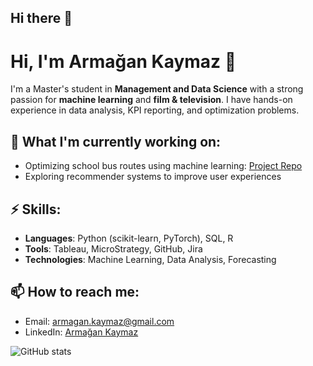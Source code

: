 ## Hi there 👋

<!--
**armagankaymaz/armagankaymaz** is a ✨ _special_ ✨ repository because its `README.md` (this file) appears on your GitHub profile.

Here are some ideas to get you started:

- 🔭 I’m currently working on ...
- 🌱 I’m currently learning ...
- 👯 I’m looking to collaborate on ...
- 🤔 I’m looking for help with ...
- 💬 Ask me about ...
- 📫 How to reach me: ...
- 😄 Pronouns: ...
- ⚡ Fun fact: ...
-->

# Hi, I'm Armağan Kaymaz 👋

I'm a Master's student in **Management and Data Science** with a strong passion for **machine learning** and **film & television**. 
I have hands-on experience in data analysis, KPI reporting, and optimization problems.

## 🌱 What I'm currently working on:
- Optimizing school bus routes using machine learning: [Project Repo](https://github.com/stepkurniawan/schoolbus-timetable-optimization)
- Exploring recommender systems to improve user experiences

## ⚡ Skills:
- **Languages**: Python (scikit-learn, PyTorch), SQL, R
- **Tools**: Tableau, MicroStrategy, GitHub, Jira
- **Technologies**: Machine Learning, Data Analysis, Forecasting

## 📫 How to reach me:
- Email: [armagan.kaymaz@gmail.com](mailto:armagan.kaymaz@gmail.com)
- LinkedIn: [Armağan Kaymaz](https://linkedin.com/in/armagankaymaz)

![GitHub stats](https://github-readme-stats.vercel.app/api?username=armagankaymaz&show_icons=true)

